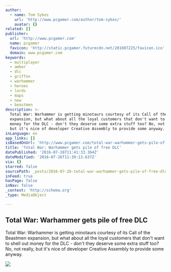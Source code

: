 ```yaml
---
author:
  - name: Tom Sykes
    url: 'http://www.pcgamer.com/author/tom-sykes/'
    avatar: {}
related: []
publisher:
  url: 'http://www.pcgamer.com'
  name: pcgamer
  favicon: 'http://static.pcgamer.futurecdn.net/201607225/favicon.ico'
  domain: www.pcgamer.com
keywords:
  - multiplayer
  - amber
  - dlc
  - griffon
  - warhammer
  - heroes
  - lords
  - maps
  - new
  - beastmen
description: >-
  Total War: Warhammer is getting minotaurs courtesy of its Call of the Beastmen
  expansion, but what about all the loyal customers that don't want to shell out
  money for the DLC - don't they deserve some extra stuff too? No, not really,
  but it's nice of developer Creative Assembly to provide some anyway.
inLanguage: en
app_links: []
isBasedOnUrl: 'http://www.pcgamer.com/total-war-warhammer-gets-pile-of-free-dlc/'
title: 'Total War: Warhammer gets pile of free DLC'
datePublished: '2016-07-26T11:41:33.364Z'
dateModified: '2016-07-26T11:39:13.637Z'
via: {}
starred: false
sourcePath: _posts/2016-07-26-total-war-warhammer-gets-pile-of-free-dlc.md
inFeed: true
hasPage: false
inNav: false
_context: 'http://schema.org'
_type: MediaObject

---
```

<article style=""><h1>Total War: Warhammer gets pile of free DLC</h1><p>Total War: Warhammer is getting minotaurs courtesy of its Call of the Beastmen expansion, but what about all the loyal customers that don't want to shell out money for the DLC - don't they deserve some extra stuff too? No, not really, but it's nice of developer Creative Assembly to provide some anyway.</p><img src="http://cdn.mos.cms.futurecdn.net/j7i3pys6ArLkwKNyygj7UQ-1200-80.png" /></article>
